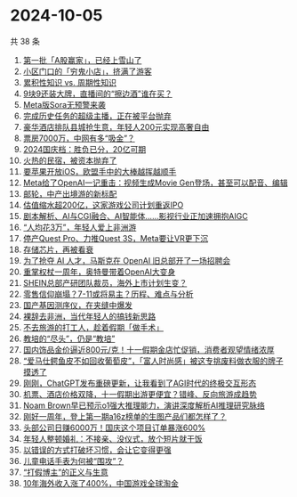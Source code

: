 # 2024-10-05

共 38 条

<!-- BEGIN 36KR -->
<!-- 最后更新时间 2024-10-05 17:16:17 +0800 -->
1. [第一批「A股赢家」，已经上雪山了](https://36kr.com/p/2978911191420931)
1. [小区门口的「穷鬼小店」，挤满了游客](https://36kr.com/p/2978211365117572)
1. [累积性知识 vs. 周期性知识](https://36kr.com/p/2959816351617289)
1. [9块9还装大牌，直播间的“擦边酒”谁在买？](https://36kr.com/p/2978918600216841)
1. [Meta版Sora无预警来袭](https://36kr.com/p/2978408914685961)
1. [完成历史任务的超级主播，正在被平台抛弃](https://36kr.com/p/2978016439144451)
1. [豪华酒店排队县城抢生意，年轻人200元实现高奢自由](https://36kr.com/p/2977970988011520)
1. [票房7000万，中网有多“吸金”？](https://36kr.com/p/2978181777166592)
1. [2024国庆档：胜负已分，20亿可期](https://36kr.com/p/2978266576867337)
1. [火热的民宿，被资本抛弃了](https://36kr.com/p/2977594447990790)
1. [要苹果开放iOS，欧盟手中的大棒越挥越顺手](https://36kr.com/p/2978032586952712)
1. [Meta给了OpenAI一记重击：视频生成Movie Gen登场，甚至可以配音、编辑](https://36kr.com/p/2978916534866177)
1. [邮轮，中产出境游的新标配](https://36kr.com/p/2977687928364678)
1. [估值缩水超200亿，这家游戏公司计划重返IPO](https://36kr.com/p/2978030500663298)
1. [剧本解析、AI与CGI融合、AI智能体……影视行业正加速拥抱AIGC](https://36kr.com/p/2978282065072386)
1. [“人均花3万”，年轻人爱上非洲游](https://36kr.com/p/2978921589657603)
1. [停产Quest Pro、力推Quest 3S，Meta要让VR更下沉](https://36kr.com/p/2978032455012613)
1. [存储芯片，再被看衰](https://36kr.com/p/2978952237895684)
1. [为了抢夺 AI 人才，马斯克在 OpenAI 旧总部开了一场招聘会](https://36kr.com/p/2978984690389249)
1. [重掌权杖一周年，奥特曼带着OpenAI大变身](https://36kr.com/p/2977813076021257)
1. [SHEIN总部产研团队裁员，海外上市计划生变？](https://36kr.com/p/2976294869405952)
1. [零售信仰崩塌？7-11或将易主？历程、难点与分析](https://36kr.com/p/2976617507098883)
1. [国产基因测序仪，在夹缝中爆发](https://36kr.com/p/2977442466795525)
1. [裸辞去非洲，当代年轻人的搞钱新思路](https://36kr.com/p/2977500838498311)
1. [不去旅游的打工人，趁着假期「做手术」](https://36kr.com/p/2977508384591875)
1. [教培的“尽头”，仍是“教培”](https://36kr.com/p/2976663958003337)
1. [国内饰品金价逼近800元/克！十一假期金店忙促销，消费者观望情绪浓厚](https://36kr.com/p/2976511587586310)
1. [“爱马仕鳄鱼皮不如回收葡萄皮”，「富人时尚感」被这专挑废料做衣服的牌子摸透了](https://36kr.com/p/2976321183109377)
1. [刚刚，ChatGPT发布重磅更新，让我看到了AGI时代的终极交互形态](https://36kr.com/p/2977505087016960)
1. [机票、酒店价格双降，十一假期出游更便宜？错峰、反向旅游成趋势](https://36kr.com/p/2976511455006723)
1. [Noam Brown早已预示o1强大推理能力，演讲深度解析AI推理研究脉络](https://36kr.com/p/2977464357834756)
1. [刚好一周年，登上第一期a16z榜单的生图产品们都怎样了？](https://36kr.com/p/2976404044091392)
1. [头部公司日赚6000万！国庆这个项目订单暴涨600%](https://36kr.com/p/2976791377875207)
1. [年轻人整顿婚礼：不接亲、没仪式，放个短片就干饭](https://36kr.com/p/2977456473264385)
1. [以错误的方式打破坏习惯，会让它变得更强](https://36kr.com/p/2958443849077000)
1. [儿童电话手表为何被“围攻”？](https://36kr.com/p/2976174937002244)
1. [“打假博主”的正义与生意](https://36kr.com/p/2976745596702976)
1. [10年海外收入涨了400%，中国游戏全球淘金](https://36kr.com/p/2976511774478338)
<!-- END 36KR -->